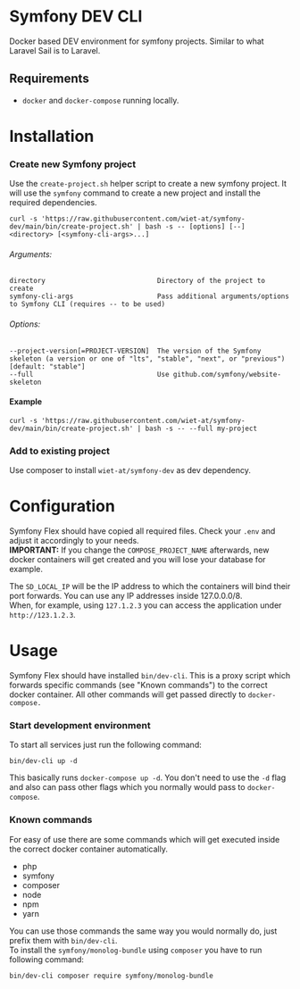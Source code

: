 
# Symfony DEV CLI
Docker based DEV environment for symfony projects.
Similar to what Laravel Sail is to Laravel.

## Requirements
* `docker` and `docker-compose` running locally.

# Installation
### Create new Symfony project
Use the `create-project.sh` helper script to create a new symfony project.
It will use the `symfony` command to create a new project and install the required dependencies.

    curl -s 'https://raw.githubusercontent.com/wiet-at/symfony-dev/main/bin/create-project.sh' | bash -s -- [options] [--] <directory> [<symfony-cli-args>...]

###### Arguments:

    directory                            Directory of the project to create
    symfony-cli-args                     Pass additional arguments/options to Symfony CLI (requires -- to be used)

###### Options:

    --project-version[=PROJECT-VERSION]  The version of the Symfony skeleton (a version or one of "lts", "stable", "next", or "previous") [default: "stable"]
    --full                               Use github.com/symfony/website-skeleton

#### Example

    curl -s 'https://raw.githubusercontent.com/wiet-at/symfony-dev/main/bin/create-project.sh' | bash -s -- --full my-project

### Add to existing project
Use composer to install `wiet-at/symfony-dev` as dev dependency.

# Configuration
Symfony Flex should have copied all required files. Check your `.env` and adjust it accordingly to your needs.  
**IMPORTANT:** If you change the `COMPOSE_PROJECT_NAME` afterwards, new docker containers will get created and you will lose your database for example.

The `SD_LOCAL_IP` will be the IP address to which the containers will bind their port forwards. You can use any IP addresses inside 127.0.0.0/8.  
When, for example, using `127.1.2.3` you can access the application under `http://123.1.2.3`.

# Usage
Symfony Flex should have installed `bin/dev-cli`.
This is a proxy script which forwards specific commands (see "Known commands") to the correct docker container.
All other commands will get passed directly to `docker-compose.`

### Start development environment
To start all services just run the following command:

    bin/dev-cli up -d

This basically runs `docker-compose up -d`.
You don't need to use the `-d` flag and also can pass other flags which you normally would pass to `docker-compose`.

### Known commands
For easy of use there are some commands which will get executed inside the correct docker container automatically.

* php
* symfony
* composer
* node
* npm
* yarn

You can use those commands the same way you would normally do, just prefix them with `bin/dev-cli`.  
To install the `symfony/monolog-bundle` using `composer` you have to run following command:

    bin/dev-cli composer require symfony/monolog-bundle

